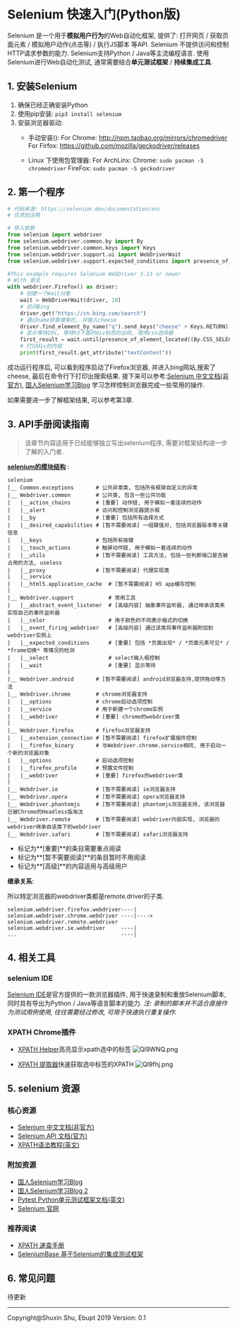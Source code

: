 # Selenium 快速入门(Python版)
Selenium 是一个用于**模拟用户行为**的Web自动化框架, 提供了: 打开网页 / 获取页面元素 / 模拟用户动作(点击等) / 执行JS脚本 等API. Selenium 不提供访问和控制HTTP请求参数的能力. Selenium支持Python / Java等主流编程语言.
使用Selenium进行Web自动化测试, 通常需要结合**单元测试框架** / **持续集成工具**. 

## 1. 安装Selenium
1. 确保已经正确安装Python
2. 使用pip安装: `pip3 install selenium`
3. 安装浏览器驱动:
    - 手动安装():
      For Chrome: http://npm.taobao.org/mirrors/chromedriver
      For Firfox: https://github.com/mozilla/geckodriver/releases
      
    - Linux 下使用包管理器:
      For ArchLinx: 
             Chrome: `sudo pacman -S chromedriver`
             FireFox: `sudo pacman -S geckodriver`

## 2. 第一个程序
```Python
# 代码来源: https://selenium.dev/documentation/en/
# 仅添加注释

# 导入依赖
from selenium import webdriver
from selenium.webdriver.common.by import By
from selenium.webdriver.common.keys import Keys
from selenium.webdriver.support.ui import WebDriverWait
from selenium.webdriver.support.expected_conditions import presence_of_element_located

#This example requires Selenium WebDriver 3.13 or newer
# With 语法
with webdriver.Firefox() as driver:
    # 创建一个Wait对象
    wait = WebDriverWait(driver, 10)
    # 访问Bing
    driver.get("https://cn.bing.com/search")
    # 通过name获取搜索栏, 并输入cheese
    driver.find_element_by_name("q").send_keys("cheese" + Keys.RETURN)
    # 显示等待10s, 等待h3下面的div标签的出现, 使用css选择器
    first_result = wait.until(presence_of_element_located((By.CSS_SELECTOR, "main>ol")))
    # 打印div的内容
    print(first_result.get_attribute("textContent"))
```
成功运行程序后, 可以看到程序启动了Firefox浏览器, 并进入bing网站,搜索了cheese, 最后在命令行下打印出搜索结果.
接下来可以参考:[Selenium 中文文档(非官方)](https://selenium-python-zh.readthedocs.io/en/latest/), [国人Selenium学习Blog](https://www.cnblogs.com/yoyoketang/) 学习怎样控制浏览器完成一些常用的操作.

如果需要进一步了解框架结果, 可以参考第3章.

## 3. API手册阅读指南

> 该章节内容适用于已经能够独立写出selenium程序, 需要对框架结构进一步了解的入门者. 

**[selenium的模块结构](https://selenium.dev/selenium/docs/api/py/index.html)** :

```
selenium
|__ Common.exceptions	    # 公共异常类, 包括所有框架自定义的异常
|__ Webdriver.common        # 公共类, 包含一些公共功能
|	|__action_chains		# [重要] 动作链, 用于模拟一套连续的动作
|	|__alert                # 访问和控制浏览器提示框
|	|__by                   # [重要] 包括所有选择方式
|	|__desired_capabilities # [暂不需要阅读] 一组键值对, 包括浏览器版本等关键信息
|	|__keys                 # 包括所有按键
|	|__touch_actions        # 触屏动作链, 用于模拟一套连续的动作
|	|__utils                # [暂不需要阅读] 工具方法, 包括一些判断端口是否被占用的方法, useless
|	|__proxy                # [暂不需要阅读] 代理实现类
|	|__service	
|	|__html5.application_cache  # [暂不需要阅读] H5 app缓存控制
|
|__ Webdriver.support           # 常用工具
|	|__abstract_event_listener	# [高级内容] 抽象事件监听器, 通过继承该类来实现自己的事件监听器
|	|__color	                # 用于颜色的不同表示格式的切换
|	|__event_firing_webdriver   # [高级内容] 通过该类将事件监听器附加到webdriver实例上 
|	|__expected_conditions	    # [重要] 包括 *页面出现* / *页面元素可见* / *frame切换* 等情况的检测
|	|__select	        		# select输入框控制 
|	|__wait             		# [重要] 显示等待
|
|__ Webdriver.android       # [暂不需要阅读] android浏览器支持,提供拖动等方法
|__ Webdriver.chrome        # chrome浏览器支持
|	|__options	    		# chrome启动选项控制
|	|__service	    		# 用于新建一个chrome实例
|	|__webdriver     		# [重要] chrome的webdriver类
|
|__ Webdriver.firefox       # firefox浏览器支持
|	|__extension_connection	# [暂不需要阅读] firefox扩展插件控制
|	|__firefox_binary	    # 与Webdriver.chrome.service相同, 用于启动一个新的浏览器对象
|	|__options	            # 启动选项控制
|	|__firefox_profile	    # 预置文件控制
|	|__webdriver            # [重要] firefox的webdriver类
|
|__ Webdriver.ie            # [暂不需要阅读] ie浏览器支持
|__ Webdriver.opera         # [暂不需要阅读] opera浏览器支持
|__ Webdriver.phantomjs		# [暂不需要阅读] phantomjs浏览器支持, 该浏览器已被Chrome的Headless版淘汰
|__ Webdriver.remote        # [暂不需要阅读] webdriver内部实现, 浏览器的webdriver继承自该类下的webdriver
|__ Webdriver.safari        # [暂不需要阅读] safari浏览器支持
```

- 标记为**[重要]**的条目需要重点阅读 
- 标记为**[暂不需要阅读]**的条目暂时不用阅读
- 标记为**[高级]**的内容适用与高级用户

**继承关系**:

所以特定浏览器的webdriver类都是remote.driver的子类.

```
selenium.webdriver.firefox.webdriver----|
selenium.webdriver.chrome.webdriver	----|----> selenium.webdriver.remote.webdriver
selenium.webdriver.ie.webdriver		----|
...                                 ----|
```

## 4. 相关工具
### selenium IDE
[Selenium IDE](https://www.seleniumhq.org/projects/ide/)是官方提供的一款浏览器插件, 用于快速录制和重放Selenium脚本, 同时具有导出为Python / Java等语言脚本的能力. 
*注: 录制的脚本并不适合直接作为测试用例使用, 往往需要经过修改, 可用于快速执行重复操作.*

### XPATH Chrome插件
- [XPATH Helper](https://chrome.google.com/webstore/detail/xpath-helper/hgimnogjllphhhkhlmebbml-gjoejdpjl)高亮显示xpath选中的标签
![Ql9WNQ.png](https://s2.ax1x.com/2019/12/04/Ql9WNQ.png)

- [XPATH 提取器](https://sites.google.com/testleaf.com/ruto/)快速获取选中标签的XPATH
![Ql9fhj.png](https://s2.ax1x.com/2019/12/04/Ql9fhj.png)

## 5. selenium 资源

### 核心资源
- [Selenium 中文文档(非官方)](https://selenium-python-zh.readthedocs.io/en/latest/)
- [Selenium API 文档(官方)](https://selenium.dev/selenium/docs/api/py/index.html)
- [XPATH语法教程(英文)](https://www.guru99.com/xpath-selenium.html#10)

### 附加资源
- [国人Selenium学习Blog](https://www.cnblogs.com/yoyoketang/)
- [国人Selenium学习Blog 2](https://www.cnblogs.com/fnng/)
- [Pytest Python单元测试框架文档(英文)](https://pytest.org/en/latest/index.html)
- [Selenium 官网](https://selenium.dev/)

### 推荐阅读
- [XPATH 速查手册](https://devhints.io/xpath) 
- [SeleniumBase 基于Selenium的集成测试框架](https://seleniumbase.com/)

## 6. 常见问题
待更新

-----------------------------------------------------------------------------------------------------------------------------
Copyright@Shuxin Shu, Ebupt 2019
Version: 0.1